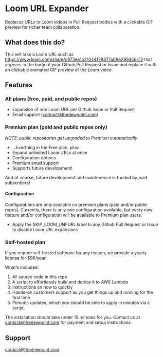 # Loom URL Expander

Replaces URLs to Loom videos in Pull Request bodies with a clickable GIF preview for richer team collaboration.

## What does this do?

This will take a Loom URL such as https://www.loom.com/share/c973ee1b21044179877a08e299d56c12 that appears in the body of your Github Pull Request or Issue and replace it with an clickable animated GIF preview of the Loom video.

## Features

### All plans (free, paid, and public repos)

- Expansion of one Loom URL per Github Issue or Pull Request
- Email support (contact@thedewpoint.com)

### Premium plan (paid and public repos only)

_NOTE: public repositories get upgraded to Premium automatically_

- ...Everthing in the Free plan, plus:
- Expand unlimited Loom URLs at once
- Configuration options
- Premium email support
- Supports future development!

And of course, future development and maintenence is funded by paid subscribers!

#### Configuration

Configurations are only available on premium plans (paid and/or public repos). Currently, there is only one configuration available, but every new feature and/or configuration will be available to Premium plan users.

- Apply the SKIP_LOOM_UNFURL label to any Github Pull Request or Issue to disable Loom URL expansions

### Self-hosted plan

If you require self-hosted software for any reason, we provide a yearly license for $99/year.

What's included:

1. All source code in this repo
2. A script to effortlessly build and deploy it to AWS Lambda
3. Instructions on how to quickly
4. Hands-on customers support as you get things up and running for the first time
5. Periodic updates, which you should be able to apply in minutes via a script.

The installation should take under 15 minutes for you. Contact us at contact@thedewpoint.com for payment and setup instructions.

## Support

contact@thedewpoint.com
